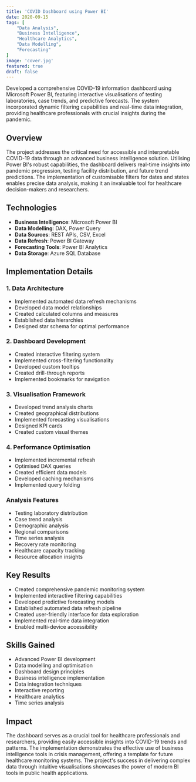 ```yaml
---
title: 'COVID Dashboard using Power BI'
date: 2020-09-15
tags: [
    "Data Analysis",
    "Business Intelligence",
    "Healthcare Analytics",
    "Data Modelling",
    "Forecasting"
]
image: 'cover.jpg'
featured: true
draft: false
---
```


Developed a comprehensive COVID-19 information dashboard using Microsoft Power BI, featuring interactive visualisations of testing laboratories, case trends, and predictive forecasts. The system incorporated dynamic filtering capabilities and real-time data integration, providing healthcare professionals with crucial insights during the pandemic.

<!--more-->

## Overview
The project addresses the critical need for accessible and interpretable COVID-19 data through an advanced business intelligence solution. Utilising Power BI's robust capabilities, the dashboard delivers real-time insights into pandemic progression, testing facility distribution, and future trend predictions. The implementation of customisable filters for dates and states enables precise data analysis, making it an invaluable tool for healthcare decision-makers and researchers.

## Technologies
- **Business Intelligence**: Microsoft Power BI
- **Data Modelling**: DAX, Power Query
- **Data Sources**: REST APIs, CSV, Excel
- **Data Refresh**: Power BI Gateway
- **Forecasting Tools**: Power BI Analytics
- **Data Storage**: Azure SQL Database

## Implementation Details

### 1. Data Architecture
- Implemented automated data refresh mechanisms
- Developed data model relationships
- Created calculated columns and measures
- Established data hierarchies
- Designed star schema for optimal performance

### 2. Dashboard Development
- Created interactive filtering system
- Implemented cross-filtering functionality
- Developed custom tooltips
- Created drill-through reports
- Implemented bookmarks for navigation

### 3. Visualisation Framework
- Developed trend analysis charts
- Created geographical distributions
- Implemented forecasting visualisations
- Designed KPI cards
- Created custom visual themes

### 4. Performance Optimisation
- Implemented incremental refresh
- Optimised DAX queries
- Created efficient data models
- Developed caching mechanisms
- Implemented query folding

### Analysis Features
- Testing laboratory distribution
- Case trend analysis
- Demographic analysis
- Regional comparisons
- Time series analysis
- Recovery rate monitoring
- Healthcare capacity tracking
- Resource allocation insights

## Key Results
- Created comprehensive pandemic monitoring system
- Implemented interactive filtering capabilities
- Developed predictive forecasting models
- Established automated data refresh pipeline
- Created user-friendly interface for data exploration
- Implemented real-time data integration
- Enabled multi-device accessibility

## Skills Gained
- Advanced Power BI development
- Data modelling and optimisation
- Dashboard design principles
- Business intelligence implementation
- Data integration techniques
- Interactive reporting
- Healthcare analytics
- Time series analysis

## Impact
The dashboard serves as a crucial tool for healthcare professionals and researchers, providing easily accessible insights into COVID-19 trends and patterns. The implementation demonstrates the effective use of business intelligence tools in crisis management, offering a template for future healthcare monitoring systems. The project's success in delivering complex data through intuitive visualisations showcases the power of modern BI tools in public health applications.